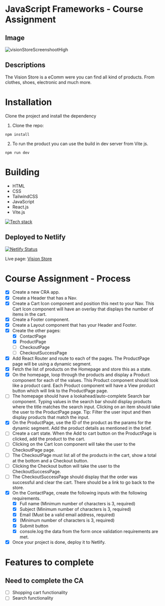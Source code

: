 # JavaScript Frameworks - Course Assignment

## Image
![visionStoreScreenshootHigh](https://github.com/LAakerberg/online-shop-project/assets/44141432/005a1141-a642-4c57-839c-d19f41e19435)

## Descriptions

The Vision Store is a eComm were you can find all kind of products. From clothes, shoes, electronic and much more.

# Installation

Clone the project and install the dependency

1. Clone the repo:

```
npm install
```

2. To run the product you can use the build in dev server from Vite js.

```
npm run dev
```

# Building

- HTML
- CSS
- TailwindCSS
- JavaScript
- React.js
- Vite.js

[![Tech stack](https://skillicons.dev/icons?i=html,css,tailwindcss,js,react,vite)](https://skillicons.dev)

## Deployed to Netlify

[![Netlify Status](https://api.netlify.com/api/v1/badges/5ffbf66b-07c5-4e4a-abb8-2a505cfc36e7/deploy-status)](https://app.netlify.com/sites/meek-pika-e025e2/deploys)

Live page:
[Vision Store](https://meek-pika-e025e2.netlify.app/)

#

# Course Assignment - Process

- [x] Create a new CRA app.
- [x] Create a Header that has a Nav.
- [x] Create a Cart Icon component and position this next to your Nav. This Cart Icon component will have an overlay that displays the number of items in the cart.
- [x] Create a Footer component.
- [x] Create a Layout component that has your Header and Footer.
- [x] Create the other pages:
  - [x] ContactPage
  - [x] ProductPage
  - [ ] CheckoutPage
  - [ ] CheckoutSuccessPage
- [x] Add React Router and route to each of the pages. The ProductPage page will be using a dynamic segment.
- [x] Fetch the list of products on the Homepage and store this as a state.
- [x] On the homepage, loop through the products and display a Product component for each of the values. This Product component should look like a product card. Each Product component will have a View product button which will link to the ProductPage page.
- [ ] The homepage should have a lookahead/auto-complete Search bar component. Typing values in the search bar should display products where the title matches the search input. Clicking on an item should take the user to the ProductPage page. Tip: Filter the user input and then display products that match the input.
- [x] On the ProductPage, use the ID of the product as the params for the dynamic segment. Add the product details as mentioned in the brief.
- [ ] Create a cart state. When the Add to cart button on the ProductPage is clicked, add the product to the cart.
- [ ] Clicking on the Cart Icon component will take the user to the CheckoutPage page.
- [ ] The CheckoutPage must list all of the products in the cart, show a total at the bottom and a Checkout button.
- [ ] Clicking the Checkout button will take the user to the CheckoutSuccessPage.
- [ ] The CheckoutSuccessPage should display that the order was successful and clear the cart. There should be a link to go back to the store.
- [x] On the ContactPage, create the following inputs with the following requirements.
  - [x] Full name (Minimum number of characters is 3, required)
  - [x] Subject (Minimum number of characters is 3, required)
  - [x] Email (Must be a valid email address, required)
  - [x] (Minimum number of characters is 3, required)
  - [x] Submit button
  - [x] console.log the data from the form once validation requirements are met.
- [x] Once your project is done, deploy it to Netlify.

#

# Features to complete

## Need to complete the CA

- [ ] Shopping cart functionality
- [ ] Search functionality
